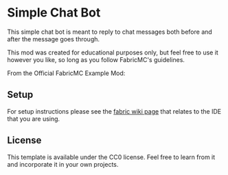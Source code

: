 # Simple Chat Bot

This simple chat bot is meant to reply to chat messages both before and after the message goes through.

This mod was created for educational purposes only, but feel free to use it however you like, so long as you follow FabricMC's guidelines.





From the Official FabricMC Example Mod:

## Setup

For setup instructions please see the [fabric wiki page](https://fabricmc.net/wiki/tutorial:setup) that relates to the IDE that you are using.

## License

This template is available under the CC0 license. Feel free to learn from it and incorporate it in your own projects.
